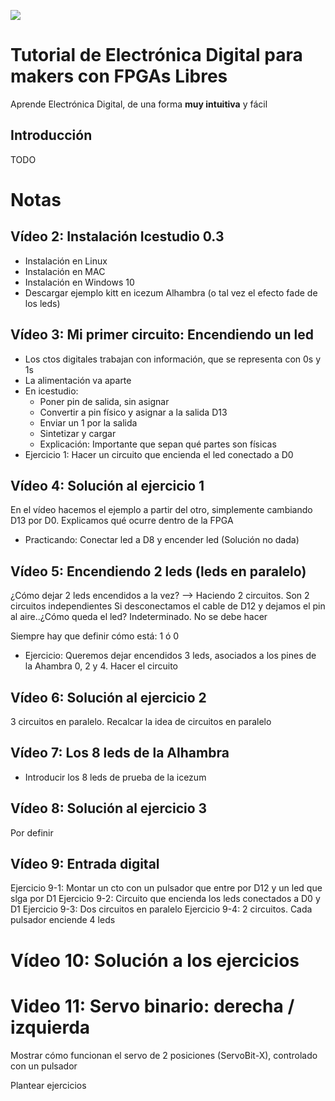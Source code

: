 ![](https://github.com/Obijuan/digital-electronics-with-open-FPGAs-tutorial/raw/master/wiki/portada/alicia-maker.jpg)

# Tutorial de Electrónica Digital para makers con FPGAs Libres

Aprende Electrónica Digital, de una forma **muy intuitiva** y fácil

## Introducción

TODO

##

# Notas

## Vídeo 2: Instalación Icestudio 0.3
* Instalación en Linux
* Instalación en MAC
* Instalación en Windows 10
* Descargar ejemplo kitt en icezum Alhambra (o tal vez el efecto fade de los leds)

## Vídeo 3: Mi primer circuito: Encendiendo un led
* Los ctos digitales trabajan con información, que se representa con 0s y 1s
* La alimentación va aparte
* En icestudio:
  * Poner pin de salida, sin asignar
  * Convertir a pin físico y asignar a la salida D13
  * Enviar un 1 por la salida
  * Sintetizar y cargar
  * Explicación: Importante que sepan qué partes son físicas
* Ejercicio 1: Hacer un circuito que encienda el led conectado a D0

## Vídeo 4: Solución al ejercicio 1
En el vídeo hacemos el ejemplo a partir del otro, simplemente cambiando D13 por D0. Explicamos qué ocurre dentro de la FPGA
* Practicando: Conectar led a D8 y encender led (Solución no dada)

## Vídeo 5: Encendiendo 2 leds (leds en paralelo)
¿Cómo dejar 2 leds encendidos a la vez? --> Haciendo 2 circuitos. Son 2 circuitos independientes
Si desconectamos el cable de D12 y dejamos el pin al aire..¿Cómo queda el led? Indeterminado. No se debe hacer

Siempre hay que definir cómo está: 1 ó 0

* Ejercicio: Queremos dejar encendidos 3 leds, asociados a los pines de la Ahambra 0, 2 y 4. Hacer el circuito

## Vídeo 6: Solución al ejercicio 2

3 circuitos en paralelo. Recalcar la idea de circuitos en paralelo

## Vídeo 7: Los 8 leds de la Alhambra

* Introducir los 8 leds de prueba de la icezum

## Vídeo 8: Solución al ejercicio 3

Por definir

## Vídeo 9: Entrada digital

Ejercicio 9-1: Montar un cto con un pulsador que entre por D12 y un led que slga por D1
Ejercicio 9-2: Circuito que encienda los leds conectados a D0 y D1
Ejercicio 9-3: Dos circuitos en paralelo
Ejercicio 9-4: 2 circuitos. Cada pulsador enciende 4 leds

# Vídeo 10: Solución a los ejercicios

# Video 11: Servo binario: derecha / izquierda

Mostrar cómo funcionan el servo de 2 posiciones (ServoBit-X), controlado con un pulsador

Plantear ejercicios 





